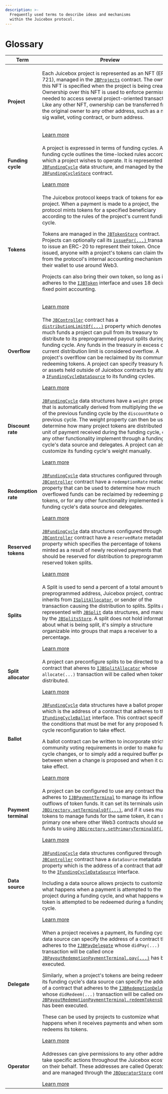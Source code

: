 ```yaml
---
description: >-
  Frequently used terms to describe ideas and mechanisms
  within the Juicebox protocol.
---
```


# Glossary

| Term                 | Preview                                                                                                                                                                                                                                                                                                                                                                                                                                                                                                                                                                                                                                                                                                                                                                                                                                                                                                                                                                                                                                                                      |
| -------------------- | ---------------------------------------------------------------------------------------------------------------------------------------------------------------------------------------------------------------------------------------------------------------------------------------------------------------------------------------------------------------------------------------------------------------------------------------------------------------------------------------------------------------------------------------------------------------------------------------------------------------------------------------------------------------------------------------------------------------------------------------------------------------------------------------------------------------------------------------------------------------------------------------------------------------------------------------------------------------------------------------------------------------------------------------------------------------------------- |
| **Project**          | <p>Each Juicebox project is represented as an NFT (ERC-721), managed in the <a href="/api/contracts/jbprojects/"><code>JBProjects</code></a> contract. The owner of this NFT is specified when the project is being created. Ownership over this NFT is used to enforce permissions needed to access several project-oriented transactions. Like any other NFT, ownership can be transferred from the original owner to any other address, such as a multi-sig wallet, voting contract, or burn address.</p><br/>[Learn more](/protocol/learn/glossary/project.md)                                                                                                                                                                                                                                                                                                                                                                                                                                                                                                                  |
| **Funding cycle**    | <p>A project is expressed in terms of funding cycles. A funding cycle outlines the time-locked rules according to which a project wishes to operate. It is represented as a <a href="/api/data-structures/jbfundingcycle.md"><code>JBFundingCycle</code></a> data structure, and managed by the <a href="/api/contracts/jbfundingcyclestore/"><code>JBFundingCycleStore</code></a> contract.</p>[Learn more](/protocol/learn/glossary/funding-cycle.md)                                                                                                                                                                                                                                                                                                                                                                               |
| **Tokens** | <p>The Juicebox protocol keeps track of tokens for each project. When a payment is made to a project, the protocol mints tokens for a specified beneficiary according to the rules of the project's current funding cycle.</p><p>Tokens are managed in the <a href="/api/contracts/jbtokenstore/"><code>JBTokenStore</code></a> contract. Projects can optionally call its <a href="/api/contracts/jbtokenstore/write/issuefor.md"><code>issueFor(...)</code> </a>transaction to issue an ERC-20 to represent their token. Once issued, anyone with a project's tokens can claim them from the protocol's internal accounting mechanism into their wallet to use around Web3.</p><p>Projects can also bring their own token, so long as it adheres to the <a href="/api/interfaces/ijbtoken.md"><code>IJBToken</code></a> interface and uses 18 decimal fixed point accounting.</p><br/>[Learn more](/protocol/learn/glossary/tokens.md) |
| **Overflow**         | <p>The <a href="/api/contracts/or-controllers/jbcontroller/"><code>JBController</code></a> contract has a <a href="/api/contracts/or-controllers/jbcontroller/properties/distributionlimitof.md"><code>distributionLimitOf(...)</code></a> property which denotes how much funds a project can pull from its treasury to distribute to its preprogrammed payout splits during each funding cycle. Any funds in the treasury in excess of the current distribution limit is considered overflow. A project's overlflow can be reclaimed by its community by redeeming tokens. A project can specify treasury funds or assets held outside of Juicebox contracts by attaching a <a href="/api/interfaces/ijbfundingcycledatasource.md"><code>IFundingCycleDataSource</code></a> to its funding cycles.</p>[Learn more](/protocol/learn/glossary/overflow.md)                                                                                                                                                                         |
| **Discount rate**    | <p><a href="/api/data-structures/jbfundingcycle.md"><code>JBFundingCycle</code></a> data structures have a <code>weight</code> property that is automatically derived from multiplying the <code>weight</code> of the previous funding cycle by the <code>discountRate</code> of the previous cycle. The weight property can then be used to determine how many project tokens are distributed per unit of payment received during the funding cycle, or for any other functionality implement through a funding cycle's data source and delegates. A project can also customize its funding cycle's weight manually.</p>[Learn more](/protocol/learn/glossary/discount-rate.md)                                                                                                                                                                                                                                                             |
| **Redemption rate**  | <p><a href="/api/data-structures/jbfundingcycle.md"><code>JBFundingCycle</code></a> data structures configured through the <a href="/api/contracts/or-controllers/jbcontroller/"><code>JBController</code></a> contract have a <code>redemptionRate</code> metadata property that can be used to determine how much overflowed funds can be reclaimed by redeeming project tokens, or for any other functionality implemented in a funding cycle's data source and delegates.</p>[Learn more](/protocol/learn/glossary/redemption-rate.md)                                                                                                                                                                                                                                                                                                                                                                                                                                                                                 |
| **Reserved tokens**  | <p><a href="/api/data-structures/jbfundingcycle.md"><code>JBFundingCycle</code></a> data structures configured through the <a href="/api/contracts/or-controllers/jbcontroller/"><code>JBController</code></a> contract have a <code>reservedRate</code> metadata property which specifies the percentage of tokens minted as a result of newly received payments that should be reserved for distribution to preprogrammed reserved token splits.</p>[Learn more](/protocol/learn/glossary/reserved-tokens.md)                                                                                                                                                                                                                                                                                                                                                                                                                                                                                                                                       |
| **Splits**           | <p>A Split is used to send a percent of a total amount to a preprogrammed address, Juicebox project, contract that inherits from <a href="/api/interfaces/ijbsplitallocator.md"><code>ISplitAllocator</code></a>, or sender of the transaction causing the distribution to splits. Splits are represented with <a href="/api/data-structures/jbsplit.md"><code>JBSplit</code></a> data structures, and managed by the <a href="/api/contracts/jbsplitsstore/"><code>JBSplitsStore</code></a>. A split does not hold information about what is being split, it's simply a structure organizable into groups that maps a receiver to a percentage.</p>[Learn more](/protocol/learn/glossary/splits.md)                                                                                                                                                                                                                                                                                                                                                                                                |
| **Split allocator**         | <p>A project can preconfigure splits to be directed to any contract that aheres to <a href="/api/interfaces/ijbsplitallocator.md"><code>IJBSplitAllocator</code></a> whose <code>allocate(...)</code> transaction will be called when tokens are distributed.</p>[Learn more](/protocol/learn/glossary/split-allocator.md)                                                                                                                                                                                        |
| **Ballot**           | <p><a href="/api/data-structures/jbfundingcycle.md"><code>JBFundingCycle</code></a> data structures have a ballot property which is the address of a contract that adheres to the <a href="/api/interfaces/ijbfundingcycleballot.md"><code>IFundingCycleBallot</code></a> interface. This contract specifies the conditions that must be met for any proposed funding cycle reconfiguration to take effect.</p><p>A ballot contract can be written to incorporate strict community voting requirements in order to make funding cycle changes, or to simply add a required buffer period between when a change is proposed and when it can take effect.</p>[Learn more](/protocol/learn/glossary/ballot.md)                                                                                                                                                                                                                                                                                                                                           |
| **Payment terminal**         | <p>A project can be configured to use any contract that adheres to [`IJBPaymentTerminal`](/protocol/api/interfaces/ijbpaymentterminal.md) to manage its inflows and outflows of token funds. It can set its terminals using [`JBDirectory.setTerminalsOf(...)`](/protocol/api/contracts/jbdirectory/write/setterminalsof.md), and if it uses multiple tokens to manage funds for the same token, it can set the primary one where other Web3 contracts should send funds to using [`JBDirectory.setPrimaryTerminalOf(...)`](/protocol/api/contracts/jbdirectory/write/setprimaryterminalof.md).</p>[Learn more](/protocol/learn/glossary/payment-terminal.md)                                                                                                                                                                                                                                                                                                                                                                                                                                                                                                                                                                                                                                                                                                                    |
| **Data source**      | <p><a href="/api/data-structures/jbfundingcycle.md"><code>JBFundingCycle</code></a> data structures configured through the <a href="/api/contracts/or-controllers/jbcontroller/"><code>JBController</code></a> contract have a <code>dataSource</code> metadata property which is the address of a contract that adheres to the <a href="/api/interfaces/ijbfundingcycledatasource.md"><code>IFundingCycleDataSource</code></a> interface.</p><p>Including a data source allows projects to customize what happens when a payment is attempted to the project during a funding cycle, and what happens when a token is attempted to be redeemed during a funding cycle.</p>[Learn more](./data-source.md)                                                                                                                                                                                                                                                                                                         |
| **Delegate**         | <p>When a project receives a payment, its funding cycle's data source can specify the address of a contract that adheres to the <a href="/api/interfaces/ijbpaydelegate.md"><code>IJBPayDelegate</code></a> whose <code>didPay(...)</code> transaction will be called once <a href="/api/contracts/or-abstract/jbpayoutredemptionpaymentterminal/write/pay.md"><code>JBPayoutRedemptionPaymentTerminal.pay(...)</code></a> has been executed.</p><p>Similarly, when a project's tokens are being redeemed, its funding cycle's data source can specify the address of a contract that adheres to the <a href="/api/interfaces/ijbredemptiondelegate.md"><code>IJBRedemptionDelegate</code></a> whose <code>didRedeem(...)</code> transaction will be called once <a href="/api/contracts/or-abstract/jbpayoutredemptionpaymentterminal/write/redeemtokensof.md"><code>JBPayoutRedemptionPaymentTerminal.redeemTokensOf(...)</code></a> has been executed.</p><p>These can be used by projects to customize what happens when it receives payments and when someone redeems its tokens.</p>[Learn more](/protocol/learn/glossary/delegate.md)                                                                                                                                                                                        |
| **Operator**         | <p>Addresses can give permissions to any other address to take specific actions throughout the Juicebox ecosystem on their behalf. These addresses are called Operators, and are managed through the <a href="/api/contracts/jboperatorstore/"><code>JBOperatorStore</code></a> contract.</p>[Learn more](/protocol/learn/glossary/operator.md)                                                                                                                                                                                                                                                                                                                                                                                                                                                                                                                                                                                                                                                                                                                    |
